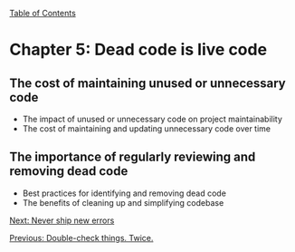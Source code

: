 [Table of Contents](README.md#table-of-Contents)

# Chapter 5: Dead code is live code
## The cost of maintaining unused or unnecessary code
- The impact of unused or unnecessary code on project maintainability
- The cost of maintaining and updating unnecessary code over time

## The importance of regularly reviewing and removing dead code
- Best practices for identifying and removing dead code
- The benefits of cleaning up and simplifying codebase

[Next: Never ship new errors](Never-ship-new-errors.md)

[Previous: Double-check things. Twice.](Double-check-things.md)
